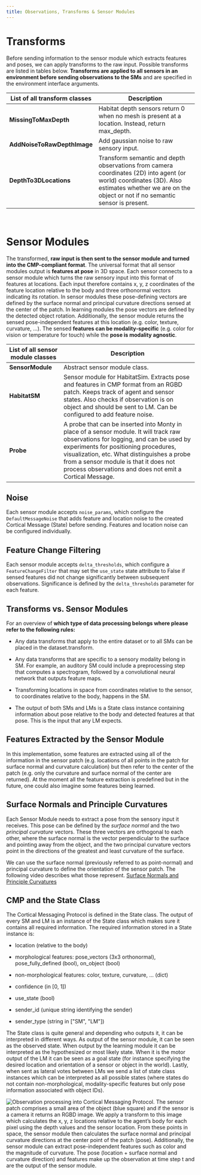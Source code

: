 ```yaml
---
title: Observations, Transforms & Sensor Modules
---
```

# Transforms
Before sending information to the sensor module which extracts features and poses, we can apply transforms to the raw input. Possible transforms are listed in tables below.  **Transforms are applied to all sensors in an environment before sending observations to the SMs** and are specified in the environment interface arguments.

| List of all transform classes  | Description                                                                                                                                                                                       |
| ------------------------------ | ------------------------------------------------------------------------------------------------------------------------------------------------------------------------------------------------- |
| **MissingToMaxDepth**          | Habitat depth sensors return 0 when no mesh is present at a location. Instead, return max_depth.                                                                                                  |
| **AddNoiseToRawDepthImage**    | Add gaussian noise to raw sensory input.                                                                                                                                                          |
| **DepthTo3DLocations**         | Transform semantic and depth observations from camera coordinates (2D) into agent (or world) coordinates (3D). Also estimates whether we are on the object or not if no semantic sensor is present. |

<br />

# Sensor Modules
The transformed, **raw input is then sent to the sensor module and turned into the CMP-compliant format**. The universal format that all sensor modules output is **features at pose** in 3D space. Each sensor connects to a sensor module which turns the raw sensory input into this format of features at locations. Each input therefore contains x, y, z coordinates of the feature location relative to the body and three orthonormal vectors indicating its rotation. In sensor modules these pose-defining vectors are defined by the surface normal and principal curvature directions sensed at the center of the patch. In learning modules the pose vectors are defined by the detected object rotation. Additionally, the sensor module returns the sensed pose-independent features at this location (e.g. color, texture, curvature, ...). The sensed **features can be modality-specific** (e.g. color for vision or temperature for touch) while the **pose is modality agnostic**.

| List of all sensor module classes | Description     |
| --------------------------------- | --------------- |
| **SensorModule**                  | Abstract sensor module class. |
| **HabitatSM**                     | Sensor module for HabitatSim. Extracts pose and features in CMP format from an RGBD patch. Keeps track of agent and sensor states. Also checks if observation is on object and should be sent to LM. Can be configured to add feature noise. |
| **Probe**                   | A probe that can be inserted into Monty in place of a sensor module. It will track raw observations for logging, and can be used by experiments for positioning procedures, visualization, etc. What distinguishes a probe from a sensor module is that it does not process observations and does not emit a Cortical Message. |

## Noise

Each sensor module accepts `noise_params`, which configure the `DefaultMessageNoise` that adds feature and location noise to the created Cortical Message (State) before sending. Features and location noise can be configured individually.

## Feature Change Filtering
Each sensor module accepts `delta_thresholds`, which configure a `FeatureChangeFilter` that may set the `use_state` state attribute to False if sensed features did not change significantly between subsequent observations. Significance is defined by the `delta_thresholds` parameter for each feature.

## Transforms vs. Sensor Modules
For an overview of **which type of data processing belongs where please refer to the following rules:**

- Any data transforms that apply to the entire dataset or to all SMs can be placed in the dataset.transform.

- Any data transforms that are specific to a sensory modality belong in SM. For example, an auditory SM could include a preprocessing step that computes a spectrogram, followed by a convolutional neural network that outputs feature maps.

- Transforming locations in space from coordinates relative to the sensor, to coordinates relative to the body, happens in the SM.

- The output of both SMs and LMs is a State class instance containing information about pose relative to the body and detected features at that pose. This is the input that any LM expects.

## Features Extracted by the Sensor Module
In this implementation, some features are extracted using all of the information in the sensor patch (e.g. locations of all points in the patch for surface normal and curvature calculation) but then refer to the center of the patch (e.g. only the curvature and surface normal of the center are returned). At the moment all the feature extraction is predefined but in the future, one could also imagine some features being learned.

## Surface Normals and Principle Curvatures
Each Sensor Module needs to extract a pose from the sensory input it receives. This pose can be defined by the _surface normal_ and the two _principal curvature_ vectors. These three vectors are orthogonal to each other, where the surface normal is the vector perpendicular to the surface and pointing away from the object, and the two principal curvature vectors point in the directions of the greatest and least curvature of the surface.

We can use the surface normal (previously referred to as point-normal) and principal curvature to define the orientation of the sensor patch. The following video describes what those represent.
[Surface Normals and Principle Curvatures](https://res.cloudinary.com/dtnazefys/video/upload/v1731342526/point_normal.mp4)

## CMP and the State Class
The Cortical Messaging Protocol is defined in the State class. The output of every SM and LM is an instance of the State class which makes sure it contains all required information. The required information stored in a State instance is:

- location (relative to the body)

- morphological features: pose_vectors (3x3 orthonormal), pose_fully_defined (bool), on_object (bool)

- non-morphological features: color, texture, curvature, ... (dict)

- confidence (in [0, 1])

- use_state (bool)

- sender_id (unique string identifying the sender)

- sender_type (string in ["SM", "LM"])

The State class is quite general and depending who outputs it, it can be interpreted in different ways. As output of the sensor module, it can be seen as the observed state. When output by the learning module it can be interpreted as the hypothesized or most likely state. When it is the motor output of the LM it can be seen as a goal state (for instance specifying the desired location and orientation of a sensor or object in the world). Lastly, when sent as lateral votes between LMs we send a list of state class instances which can be interpreted as all possible states (where states do not contain non-morphological, modality-specific features but only pose information associated with object IDs).

![Observation processing into Cortical Messaging Protocol. The sensor patch comprises a small area of the object (blue square) and if the sensor is a camera it returns an RGBD image. We apply a transform to this image which calculates the x, y, z locations relative to the agent’s body for each pixel using the depth values and the sensor location. From these points in space, the sensor module then calculates the surface normal and principal curvature directions at the center point of the patch (pose). Additionally, the sensor module can extract pose-independent features such as color and the magnitude of curvature. The pose (location + surface normal and curvature direction) and features make up the observation at time step t and are the output of the sensor module.](../figures/how-monty-works/observations_w_labels.png)
